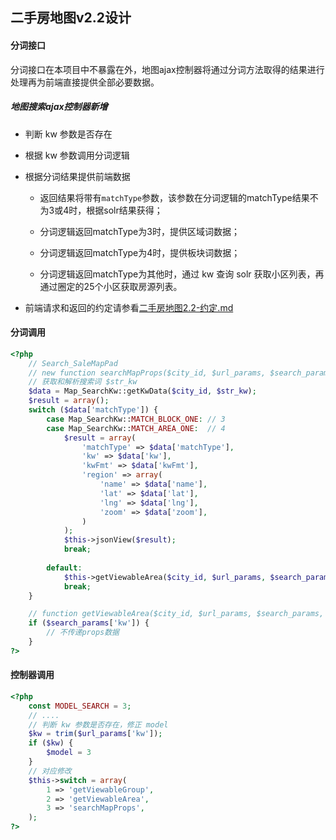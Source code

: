 ## 二手房地图v2.2设计

#### 分词接口

分词接口在本项目中不暴露在外，地图ajax控制器将通过分词方法取得的结果进行处理再为前端直接提供全部必要数据。

##### 地图搜索ajax控制器新增

* 判断 kw 参数是否存在

* 根据 kw 参数调用分词逻辑

* 根据分词结果提供前端数据

    * 返回结果将带有`matchType`参数，该参数在分词逻辑的matchType结果不为3或4时，根据solr结果获得；

    * 分词逻辑返回matchType为3时，提供区域词数据；

    * 分词逻辑返回matchType为4时，提供板块词数据；

    * 分词逻辑返回matchType为其他时，通过 kw 查询 solr 获取小区列表，再通过圈定的25个小区获取房源列表。

* 前端请求和返回的约定请参看[二手房地图2.2-约定.md](http://git.corp.anjuke.com/_user_site/doc/browse/master/mobileWeb/devDoc/design/21970/%E4%BA%8C%E6%89%8B%E6%88%BF%E5%9C%B0%E5%9B%BE2.2-%E7%BA%A6%E5%AE%9A.md)

#### 分词调用

```php
<?php
    // Search_SaleMapPad
    // new function searchMapProps($city_id, $url_params, $search_params, $pages)
    // 获取和解析搜索词 $str_kw
    $data = Map_SearchKw::getKwData($city_id, $str_kw);
    $result = array();
    switch ($data['matchType']) {
        case Map_SearchKw::MATCH_BLOCK_ONE: // 3
        case Map_SearchKw::MATCH_AREA_ONE:  // 4
            $result = array(
                'matchType' => $data['matchType'],
                'kw' => $data['kw'],
                'kwFmt' => $data['kwFmt'],
                'region' => array(
                    'name' => $data['name'],
                    'lat' => $data['lat'],
                    'lng' => $data['lng'],
                    'zoom' => $data['zoom'],
                )
            );
            $this->jsonView($result);
            break;
        
        default:
            $this->getViewableArea($city_id, $url_params, $search_params, $pages);
            break;
    }

    // function getViewableArea($city_id, $url_params, $search_params, $pages)
    if ($search_params['kw']) {
        // 不传递props数据
    }
?>
```

#### 控制器调用

```php
<?php 
    const MODEL_SEARCH = 3;
    // ....
    // 判断 kw 参数是否存在，修正 model
    $kw = trim($url_params['kw']);
    if ($kw) {
        $model = 3
    }
    // 对应修改
    $this->switch = array(
        1 => 'getViewableGroup',
        2 => 'getViewableArea',
        3 => 'searchMapProps',
    );
?>
```